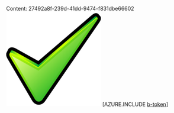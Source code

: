 Content: 27492a8f-239d-41dd-9474-f831dbe66602![image](0d3f0d9d-17a0-4ef1-a57f-dca7048e4ff7.png)
[AZURE.INCLUDE [b-token](63735d2e-a1d5-4e90-8584-1ee9a984459b.md)]
